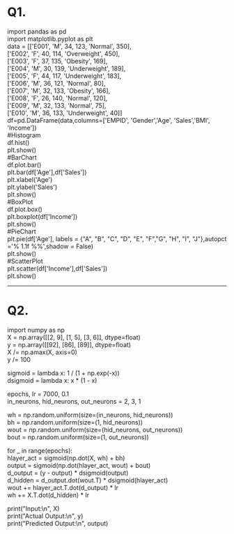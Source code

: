 # Q1.
import pandas as pd  
import matplotlib.pyplot as plt  
data = [['E001', 'M', 34, 123, 'Normal', 350],  
['E002', 'F', 40, 114, 'Overweight', 450],  
['E003', 'F', 37, 135, 'Obesity', 169],  
['E004', 'M', 30, 139, 'Underweight', 189],  
['E005', 'F', 44, 117, 'Underweight', 183],  
['E006', 'M', 36, 121, 'Normal', 80],  
['E007', 'M', 32, 133, 'Obesity', 166],  
['E008', 'F', 26, 140, 'Normal', 120],  
['E009', 'M', 32, 133, 'Normal', 75],  
['E010', 'M', 36, 133, 'Underweight', 40]]  
df=pd.DataFrame(data,columns=['EMPID', 'Gender','Age', 'Sales','BMI', 'Income'])  
#Histogram  
df.hist()  
plt.show()  
#BarChart  
df.plot.bar()  
plt.bar(df['Age'],df['Sales'])  
plt.xlabel('Age')  
plt.ylabel('Sales')  
plt.show()  
#BoxPlot  
df.plot.box()  
plt.boxplot(df['Income'])  
plt.show()  
#PieChart  
plt.pie(df['Age'], labels = {"A", "B", "C", "D", "E", "F","G", "H", "I", "J"},autopct ='% 1.1f %%',shadow = False)  
plt.show()  
#ScatterPlot  
plt.scatter(df['Income'],df['Sales'])  
plt.show()    
                                                                   

---

# Q2.
import numpy as np  
X = np.array([[2, 9], [1, 5], [3, 6]], dtype=float)  
y = np.array([[92], [86], [89]], dtype=float)  
X /= np.amax(X, axis=0)  
y /= 100  

sigmoid = lambda x: 1 / (1 + np.exp(-x))  
dsigmoid = lambda x: x * (1 - x)  

epochs, lr = 7000, 0.1  
in_neurons, hid_neurons, out_neurons = 2, 3, 1  

wh = np.random.uniform(size=(in_neurons, hid_neurons))  
bh = np.random.uniform(size=(1, hid_neurons))  
wout = np.random.uniform(size=(hid_neurons, out_neurons))  
bout = np.random.uniform(size=(1, out_neurons))  

for _ in range(epochs):  
    hlayer_act = sigmoid(np.dot(X, wh) + bh)  
    output = sigmoid(np.dot(hlayer_act, wout) + bout)  
    d_output = (y - output) * dsigmoid(output)  
    d_hidden = d_output.dot(wout.T) * dsigmoid(hlayer_act)  
    wout += hlayer_act.T.dot(d_output) * lr  
    wh += X.T.dot(d_hidden) * lr  

print("Input:\n", X)  
print("Actual Output:\n", y)  
print("Predicted Output:\n", output)  

